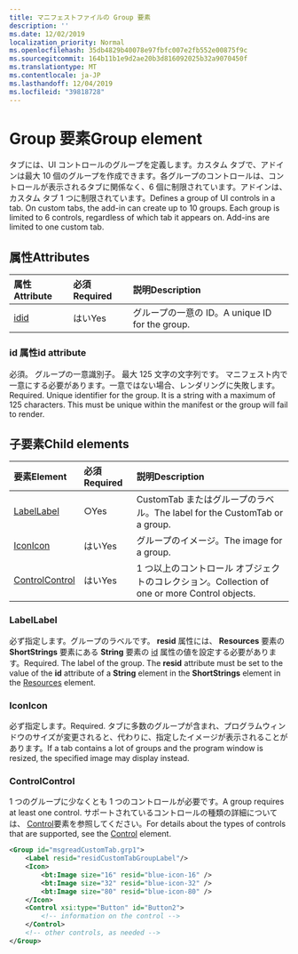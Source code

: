 ```yaml
---
title: マニフェストファイルの Group 要素
description: ''
ms.date: 12/02/2019
localization_priority: Normal
ms.openlocfilehash: 35db4829b40078e97fbfc007e2fb552e00875f9c
ms.sourcegitcommit: 164b11b1e9d2ae20b3d816092025b32a9070450f
ms.translationtype: MT
ms.contentlocale: ja-JP
ms.lasthandoff: 12/04/2019
ms.locfileid: "39818728"
---
```

# <a name="group-element"></a><span data-ttu-id="97719-102">Group 要素</span><span class="sxs-lookup"><span data-stu-id="97719-102">Group element</span></span>

<span data-ttu-id="97719-p101">タブには、UI コントロールのグループを定義します。カスタム タブで、アドインは最大 10 個のグループを作成できます。各グループのコントロールは、コントロールが表示されるタブに関係なく、6 個に制限されています。アドインは、カスタム タブ 1 つに制限されています。</span><span class="sxs-lookup"><span data-stu-id="97719-p101">Defines a group of UI controls in a tab.  On custom tabs, the add-in can create up to 10 groups. Each group is limited to 6 controls, regardless of which tab it appears on. Add-ins are limited to one custom tab.</span></span>

## <a name="attributes"></a><span data-ttu-id="97719-106">属性</span><span class="sxs-lookup"><span data-stu-id="97719-106">Attributes</span></span>

|  <span data-ttu-id="97719-107">属性</span><span class="sxs-lookup"><span data-stu-id="97719-107">Attribute</span></span>  |  <span data-ttu-id="97719-108">必須</span><span class="sxs-lookup"><span data-stu-id="97719-108">Required</span></span>  |  <span data-ttu-id="97719-109">説明</span><span class="sxs-lookup"><span data-stu-id="97719-109">Description</span></span>  |
|:-----|:-----|:-----|
|  [<span data-ttu-id="97719-110">id</span><span class="sxs-lookup"><span data-stu-id="97719-110">id</span></span>](#id-attribute)  |  <span data-ttu-id="97719-111">はい</span><span class="sxs-lookup"><span data-stu-id="97719-111">Yes</span></span>  | <span data-ttu-id="97719-112">グループの一意の ID。</span><span class="sxs-lookup"><span data-stu-id="97719-112">A unique ID for the group.</span></span>|

### <a name="id-attribute"></a><span data-ttu-id="97719-113">id 属性</span><span class="sxs-lookup"><span data-stu-id="97719-113">id attribute</span></span>

<span data-ttu-id="97719-p102">必須。 グループの一意識別子。 最大 125 文字の文字列です。 マニフェスト内で一意にする必要があります。一意ではない場合、レンダリングに失敗します。</span><span class="sxs-lookup"><span data-stu-id="97719-p102">Required. Unique identifier for the group. It is a string with a maximum of 125 characters. This must be unique within the manifest or the group will fail to render.</span></span>

## <a name="child-elements"></a><span data-ttu-id="97719-118">子要素</span><span class="sxs-lookup"><span data-stu-id="97719-118">Child elements</span></span>
|  <span data-ttu-id="97719-119">要素</span><span class="sxs-lookup"><span data-stu-id="97719-119">Element</span></span> |  <span data-ttu-id="97719-120">必須</span><span class="sxs-lookup"><span data-stu-id="97719-120">Required</span></span>  |  <span data-ttu-id="97719-121">説明</span><span class="sxs-lookup"><span data-stu-id="97719-121">Description</span></span>  |
|:-----|:-----|:-----|
|  [<span data-ttu-id="97719-122">Label</span><span class="sxs-lookup"><span data-stu-id="97719-122">Label</span></span>](#label)      | <span data-ttu-id="97719-123">○</span><span class="sxs-lookup"><span data-stu-id="97719-123">Yes</span></span> |  <span data-ttu-id="97719-124">CustomTab またはグループのラベル。</span><span class="sxs-lookup"><span data-stu-id="97719-124">The label for the CustomTab or a group.</span></span>  |
|  [<span data-ttu-id="97719-125">Icon</span><span class="sxs-lookup"><span data-stu-id="97719-125">Icon</span></span>](icon.md)      | <span data-ttu-id="97719-126">はい</span><span class="sxs-lookup"><span data-stu-id="97719-126">Yes</span></span> |  <span data-ttu-id="97719-127">グループのイメージ。</span><span class="sxs-lookup"><span data-stu-id="97719-127">The image for a group.</span></span>  |
|  [<span data-ttu-id="97719-128">Control</span><span class="sxs-lookup"><span data-stu-id="97719-128">Control</span></span>](#control)    | <span data-ttu-id="97719-129">はい</span><span class="sxs-lookup"><span data-stu-id="97719-129">Yes</span></span> |  <span data-ttu-id="97719-130">1 つ以上のコントロール オブジェクトのコレクション。</span><span class="sxs-lookup"><span data-stu-id="97719-130">Collection of one or more Control objects.</span></span>  |

### <a name="label"></a><span data-ttu-id="97719-131">Label</span><span class="sxs-lookup"><span data-stu-id="97719-131">Label</span></span> 

<span data-ttu-id="97719-p103">必ず指定します。グループのラベルです。 **resid** 属性には、 **Resources** 要素の **ShortStrings** 要素にある **String** 要素の [id](resources.md) 属性の値を設定する必要があります。</span><span class="sxs-lookup"><span data-stu-id="97719-p103">Required. The label of the group. The  **resid** attribute must be set to the value of the **id** attribute of a **String** element in the **ShortStrings** element in the [Resources](resources.md) element.</span></span>

### <a name="icon"></a><span data-ttu-id="97719-135">Icon</span><span class="sxs-lookup"><span data-stu-id="97719-135">Icon</span></span>

<span data-ttu-id="97719-136">必ず指定します。</span><span class="sxs-lookup"><span data-stu-id="97719-136">Required.</span></span> <span data-ttu-id="97719-137">タブに多数のグループが含まれ、プログラムウィンドウのサイズが変更されると、代わりに、指定したイメージが表示されることがあります。</span><span class="sxs-lookup"><span data-stu-id="97719-137">If a tab contains a lot of groups and the program window is resized, the specified image may display instead.</span></span>

### <a name="control"></a><span data-ttu-id="97719-138">Control</span><span class="sxs-lookup"><span data-stu-id="97719-138">Control</span></span>
<span data-ttu-id="97719-139">1 つのグループに少なくとも 1 つのコントロールが必要です。</span><span class="sxs-lookup"><span data-stu-id="97719-139">A group requires at least one control.</span></span> <span data-ttu-id="97719-140">サポートされているコントロールの種類の詳細については、 [Control](control.md)要素を参照してください。</span><span class="sxs-lookup"><span data-stu-id="97719-140">For details about the types of controls that are supported, see the [Control](control.md) element.</span></span>

```xml
<Group id="msgreadCustomTab.grp1">
    <Label resid="residCustomTabGroupLabel"/>
    <Icon>
        <bt:Image size="16" resid="blue-icon-16" />
        <bt:Image size="32" resid="blue-icon-32" />
        <bt:Image size="80" resid="blue-icon-80" />
    </Icon>
    <Control xsi:type="Button" id="Button2">
        <!-- information on the control -->
    </Control>
    <!-- other controls, as needed -->
</Group>
```
